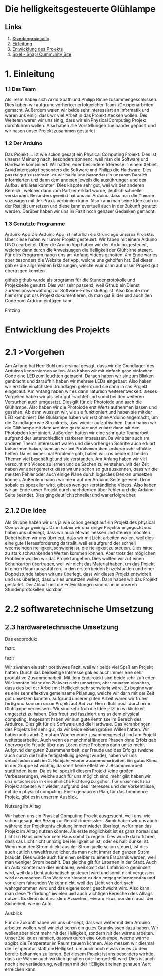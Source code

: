 # Die helligkeitsgesteuerte Glühlampe
## Links

1. [Stundenprotokolle](https://github.com/philipp-arvid/philipp-arvid/blob/main/README.md)
2. [Einleitung](#Einleitung)
3. [Entwicklung des Projekts](#Entwicklung)
5. [Spiel - Snap! Cummunity Site](https://snap.berkeley.edu/project?user=faiture&project=2D%20Puzzle%20Game)

<h1>1. Einleitung</h1> <a name="Einleitung"></a>

<h3>1.1 Das Team</h3>

Als Team haben sich Arvid Späth und Philipp Rinne zusammengeschlossen. Dies haben wir aufgrund vorheriger erfolgreicher Team-/Gruppenarbeiten gemacht. 
Außerdem waren wir beide sehr interessiert an Informatik und waren uns einig, dass wir viel Arbeit in das Projekt stecken wollen. 
Des Weiteren waren wir uns einig, dass wir ein Physical Computing Projekt durchführen wollen. 
Also haben alle Vorstellungen zueinander gepasst und wir haben unser Projekt zusammen gestartet

 <h3>1.2 Der Arduino</h3>

Das Projekt ... ist wie schon gesagt ein Physical Computing Projekt.
Dies ist, unserer Meinung nach, besonders spnnend, weil man die Software und Hardware kombiniert. Wir hatten jeder besondere Interesse in einem Gebiet. 
Arvid interessiert besonders die Software und Philipp die Hardware. 
Dies passte gut zusammen, da wir beide uns besonders in unserem Bereich informierten und dann dem anderen jeweils die ausführungen und den Aufbau erklären konnten.
Dies klappte sehr gut, weil wir den anderen Bereich , welcher dann vom Partner erklärt wurde, deutlich schneller verstanden. 
Besonders gereitzt hat uns am Arduino, dass man die Theorie sozusagen mit der Praxis verbinden kann.
Also kann man seine Idee auch in der Realität umsetzen und diese kann eventuell auch in der Zukunft genutzt werden. 
Darüber haben wir uns im Fazit noch genauer Gedanken gemacht.

<h3>1.3 Genutzte Programme</h3>

Arduino App
Die Arduino App ist natürlich die Grundlage unseres Projekts. Über diese haben wir unser Projekt gesteuert. Wir haben mit einem Arduino UNO gearbeitet.
Über die Aruino App haben wir den Arduino gesteuert, welcher dann durch die Anweisungen die Helligkeit der Glühbirne steuert.
Für dies Programm haben uns am Anfang Videos geholfen. Am Ende war es aber besonders die Website der App, welche uns geholfen hat. 
Bei dieser gab es die allgemeinen Erklärungen, welche wuir dann auf unser Projekt gut übertragen konnten

github
github wurde als programm für die Stundenprotokolle und Projektseite genutzt. 
Dies war sehr passend, weil Github ein Dienst zurVersionsverwaltung zur Software-Entwicklu8ng ist. 
Also Konnte man hier sehr gut das Projekt dokumentieren, da man gut Bilder und auch den Code vom Arduino einfügen kann.

Fritzing
<h1>Entwicklung des Projekts</h1> <a name="Entwicklung"></a>

<h1>2.1 >Vorgehen </h1>

Am Anfang hat Herr Buhl uns erstmal gesagt, dass wir die Grundlagen des Arduinos kennenlernen sollen. 
Also haben wir mit einfach ganz einfachen Code eine LED zum leuchten gebracht.
Danach haben wir sie zum Blinken genbracht und daraufhin haben wir mehrere  LEDs eingebaut. 
Also haben wir erst die einafchsten Grundlagen gelernt und sie dann in das Projekt eingebaut. Am Anfang haben wir es dann natürlich weiterentwickelt.
Dieses Vorgehen haben wir als sehr gut erachtet und somit bei den weiteren Versuchen auch umgesetzt. Dies gilt für die Photoiode und auch die Glühlampe. 
Also haben wir  die Photoiode erst Werte aufnehmen lassen und gesehen. Ab dann wussten wir, wie sie funktioniert und haben sie mit der LED kombiniert. 
Die Glühlampe haben wir erst ohne Arduino angemacht, um die Grundlagen wie Stromkreis, usw. wieder aufzufrischen.
Dann haben wir die Glühlampe mit dem Arduino gesteuert und zulatzt dann mit den Photoioden kombiniert.
Außerdem hatten wir eine sehr gute Teamarbeit aufgrund der unterschiedlich stärkeren Interessen. 
Da wir aber auch am anderen Thema interessiert waren und die vorherigen Schritte auch erklärt bekommen haben, 
konnten wir bei Problemen dem anderen sehr effektiv helfen. Da es immer mal Probleme gab, haben wir uns beide mit beiden Themen viel beschäftigt und sie verstanden.
Am Anfang haben wir viel verscuht mit Videos zu lernen und de Sachen zu verstehen.
Mit der Zeit haben wir aber gemerkt, dass wir uns schon so gut auskennen, dass wir die meisten Fehler oder auch einige Pläne durch logisches Denken umsetzen können.
Außerdem haben wir mehr auf der Arduino-Seite gelesen. Denn sobald es spezieller wird, gibt es weniger verständliche Videos. 
Also haben wir am Ende unser Projekt durch nachdenken über Fehler und die Arduino-Seite beendet. Dies ging deutlich schneller und war erfolgreicher.


<h2> 2.1.2 Die Idee</h2>

Als Gruppe haben wir uns ja wie schon gesagt auf ein Projekt des physical Computings geeinigt.
Dann haben wir uns einige Projekte angeguckt und haben uns überlegt, dass wir auch etrwas messen und steuern möchten.
Dabei haben wir uns überlegt, dass wir mit Licht arbeiten wollen, weil dies eine gute Herausforderung darstellt, weil es aufgrund der schnell wechselnden Helligkeit,
schwierig ist, die Helligkeit zu steuern. Dies hätte zu stark schwankenden Werten kommen können. Aber trotz der möglichen Probleme wollten wir das Projekt angehen.
Dies wollten wir auf einen Schuhkarton übertragen, weil wir nicht das Material haben, um das Projekt in einem Raum auszuführen. 
In den ersten beiden Einzelstunden und einer Doppelstunde haben wir uns überlegt, dass wir dieses Projekt entwickelt und uns überlegt, dass wir es umsetzen wollen.
Dann haben wir das Projekt gestartet. Der Ablauf und die Entwicklungen sind dann in unseren Stundenprotokollen sichtbar.

 <h1> 2.2 softwaretechnische Umsetzung </h1>
 
 
 <h2> 2.3 hardwaretechnische Umsetzung </h2>
Das endprodukt

fazit:

fazit 

Wir ziwehen ein sehr positivwes Fazit, weil wir beide viel Spaß am Projekt hatten. Durch das beidseitige Interesse gab es auch immer eine sehr produktive Zusammenarbeit.
Mit dem Endprojekt sind beide sehr zufrieden. Wir konnten leider den Zielwert nicht umsetzen, aber mussten einsehen, dass dies bei der Arbeit mit Helligkeit sehr schwierig wäre. 
Zu beginn war es eine sehr effektive gemeinsame Pklanung, welche wir dann mit der Zeit gut umsetzen konnten.
Aufgrund unserer guten Arbeit waren wir früher fertig und konnten unser Projekt auf Rat von Herrn Buhl noch durch eine Glühlampe verbessern.
Wir sind sehr froh die Idee jetzt in wirklichkeit umgesetzt zu haben. Dies freut und fasziniert uns an dem physical computing. 
Insgesamt haben wir nun gute Kentnisse im Bereich des Arduinos. Dies gilt für die Software und die Hardware. 
Das Voranbringen des Projekts lief sehr gut, da wir beide ei9nen großen Willen hatten.
Wir haben unhs auch 2 mal am Wochenende zusammengesetzt und am Projekt weitergearbeitet. 
Auch wenn es manchmal längere Phasen ohne Erfolg gab überwog die Freude über das Lösen diese Probems dann umso mehr.
Aufgrund der guten Zusammenarbeit, der Freude und des Erfolgs (welche auch durch die frühe fertigstellung gezeigt wurde), 
haben wir uns entschieden auch im 2. Halbjahr wieder zusammenarbeiten. Ein gutes Klima in der Gruppe ist wichtig, da sonst keine effektive Zu8sammenarbeit stattfinden kann.
Da es bei speziell diesem Projekt keine großen Verbesserungen, welche auch für uns möglich sind, mehr gibt haben wir uns entschieden in eine ähnliche Richtung zu gehen.
Für unser nächstes Projekt arbeiten wir wieder, aufgrund des Interesses und der Vorkentnisse, mit dem physical computing. Einen genaueren Plan, für das kommende Projekt, gibt es in unserem Ausblick.

Nutzung im Alltag

Wir haben uns ein Physical Computing Projekt ausgesucht, weil uns, wie schon gesagt, der Bezug zur Realität interessiert. 
Somit haben wir uns auch während der Projektentwickulung immer wieder überlegt, wofür man das Projekt im Alltag nutzen könnte.
Als erste möglichkeit ist es ganz normal das Licht im Haus oder vor dem Haus somit zu regeln.
Dies würde dazu führen, dass das Licht nicht unnötig bei Helligkeit an ist, oder es halb dunkel ist. 
Wenn man den Strom direkt aus der Stromquelle schon steuert, ist dies auch dutlich umweltfreundlicher, da man nicht immer den ganzen Strom braucht.
Dies würde auch für einen selber zu einem Ersparnis werden, weil man weniger Strom bezahlt. 
Das gleiche gilt für Laternen in der Stadt. 
Auch im Auto könnte man dies einbauen, weil somit das Unfallrisiko gemindert wird, weil das Licht automatisch gesteuert wird und somit nicht vergessen wird anzumachen. 
Des Weiteren blendet es den entgegenkommenden und vor einem fahrenden Verkehr nicht, weil das Licht von dort such wahrgenommen wird und das eigene somit geschwächt wird.
Also kann man diese "Erfindung" invielen und auch wichtigen Bereichen des Alltags nutzen. Es dient nicht nur dem Aussehen, wie am Haus, sondern auch der Sicherheit, wie im Auto.

Ausblick 

Für die Zukunft haben wir uns überlegt, dass wir weiter mit dem Arduino arbeiten wollen, weil wir jetzt schon ein gutes Grundwissen dazu haben. 
Wir wollen aber nicht mehr mit der Helligkeit, sondern mit der wärme arbeiten. 
Unser Ziel ist es nämlich, dasswir durch eine Glühlampe, welche wärme abgibt, die Temperatur im Raum steuern können. 
Also messen wir diesmal die Temperatur, statt die Helligkeit, um auch noch etwas neues zu dem bereits bekannten zu lernen. 
Bei diesem Projekt ist uns besonders wichtig, dass die Wärme auch wirklich gehalten oder hergestellt wird. Dies ist auch noch eine veränderung, 
weil man mit der HElligkeit keinen genauen Wert erreichen kann.
